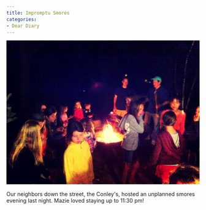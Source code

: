```yaml
---
title: Impromptu Smores
categories:
- Dear Diary
---
```


![](/assets/posts/2011/impromptu-smores.jpg)
  



Our neighbors down the street, the Conley's, hosted an unplanned smores evening last night. Mazie loved staying up to 11:30 pm!
